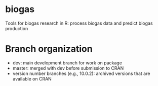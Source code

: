 # biogas
Tools for biogas research in R: process biogas data and predict biogas production

# Branch organization
* dev: main development branch for work on package
* master: merged with dev before submission to CRAN
* version number branches (e.g., 10.0.2): archived versions that are available on CRAN
